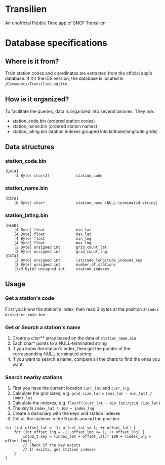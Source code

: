 # Transilien
An unofficial Pebble Time app of SNCF Transilien

# Database specifications
## Where is it from?
Train station codes and coordinates are extracted from the official app's database. If it's the iOS version, the database is located in `/Documents/Transilien.sqlite`.

## How is it organized?
To facilitate the queries, data is organized into several binaries. They are:

* station\_code.bin (ordered station codes)
* station\_name.bin (ordered station names)
* station\_latlng.bin (station indexes grouped into latitude/longitude grids)

## Data structures
### station\_code.bin
```
[DATA]
	[3 Byte] char[3]			station_code
```
### station\_name.bin
```
[DATA]
	[N Byte] char*				station_name (NULL-terminated string)
```
### station\_latlng.bin

```
[HEAD]
	[4 Byte] float				min_lat
	[4 Byte] float				max_lat
	[4 Byte] float				min_lng
	[4 Byte] float				max_lng
	[2 Byte] unsigned int		grid_count_lat
	[2 Byte] unsigned int		grid_count_lng
[DATA]
	[2 Byte] unsigned int		latitude_longitude_indexes_key
	[2 Byte] unsigned int		number_of_stations
	[2xN Byte] unsigned int		station_indexes
```
## Usage
### Get a station's code
First you know the station's index, then read 3 bytes at the position `3*index` in `station_code.bin`.

### Get or Search a station's name
1. Create a char** array based on the data of `station_name.bin`
2. Each char* points to a NULL-terminated string
3. If you know the station's index, then get the pointer of the corresponding NULL-terminated string
4. If you want to search a name, compare all the chars to find the ones you want.

### Search nearby stations
1. First you have the current location `curr_lat` and `curr_lng`.
2. Calculate the grid sizes, e.g. `grid_size_lat` = `(max_lat - min_lat) / count_lat`
3. Calculate the indexes, e.g. `floorf((curr_lat - min_lat)/grid_size_lat)`
4. The key is `index_lat * 100 + index_lng`
5. Create a dictionary with the keys and station indexes
6. Get all the stations in the 9 grids around the position

```
for (int offset_lat = -1; offset_lat <= 1; ++ offset_lat) {
	for (int offset_lng = -1; offset_lng <= 1; ++ offset_lng) {
		int32_t key = (index_lat + offset_lat)* 100 + (index_lng + offset_lng);
		// Check if the key exists
		// If exists, get station indexes
	}
}
```

